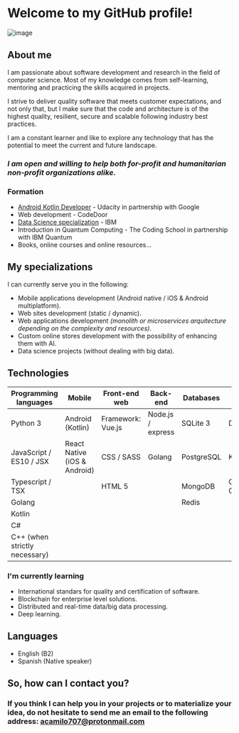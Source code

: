 # Welcome to my GitHub profile!
![image](https://user-images.githubusercontent.com/50815104/121280518-0d635880-c89c-11eb-95e6-283d058d9246.png)

## About me
I am passionate about software development and research in the field of computer science. Most of my knowledge comes from self-learning, mentoring and practicing the skills acquired in projects. 

I strive to deliver quality software that meets customer expectations, and not only that, but I make sure that the code and architecture is of the highest quality, resilient, secure and scalable following industry best practices.

I am a constant learner and like to explore any technology that has the potential to meet the current and future landscape.

### _I am open and willing to help both for-profit and humanitarian non-profit organizations alike._

### Formation
* [Android Kotlin Developer](https://graduation.udacity.com/confirm/NNVQSKAF) - Udacity in partnership with Google
* Web development - CodeDoor
* [Data Science specialization](https://www.credly.com/badges/66364595-086c-4582-bd2a-90c1f8a99b4d/public_url) - IBM
* Introduction in Quantum Computing - The Coding School in partnership with IBM Quantum
* Books, online courses and online resources...

## My specializations
I can currently serve you in the following:
* Mobile applications development (Android native / iOS & Android multiplatform).
* Web sites development (static / dynamic).
* Web applications development _(monolith or microservices arquitecture depending on the complexity and resources)_.
* Custom online stores development with the possibility of enhancing them with AI.
* Data science projects (without dealing with big data). 

## Technologies
| **Programming languages** | Mobile | **Front-end web** | **Back-end** | **Databases** | **CI/CD** |
|--|--|--|--|--|--|
|Python 3|Android (Kotlin)|Framework: Vue.js|Node.js / express|SQLite 3|Docker|
|JavaScript / ES10 / JSX|React Native (iOS & Android)|CSS / SASS|Golang|PostgreSQL|Kubernetes|
|Typescript / TSX| |HTML 5| |MongoDB|Git / GitHub|
|Golang| | | |Redis| |
|Kotlin| | | | | |
|C#| | | | | | |
|C++ (when strictly necessary)| | | | | |

### I'm currently learning
* International standars for quality and certification of software.
* Blockchain for enterprise level solutions.
* Distributed and real-time data/big data processing.
* Deep learning.

## Languages
* English (B2)
* Spanish (Native speaker)

## So, how can I contact you?
### If you think I can help you in your projects or to materialize your idea, do not hesitate to send me an email to the following address: acamilo707@protonmail.com
<!--
**ACSG-64/ACSG-64** is a ✨ _special_ ✨ repository because its `README.md` (this file) appears on your GitHub profile.

Here are some ideas to get you started:

- 🔭 I’m currently working on ...
- 🌱 I’m currently learning ...
- 👯 I’m looking to collaborate on ...
- 🤔 I’m looking for help with ...
- 💬 Ask me about ...
- 📫 How to reach me: ...
- 😄 Pronouns: ...
- ⚡ Fun fact: ...
-->
